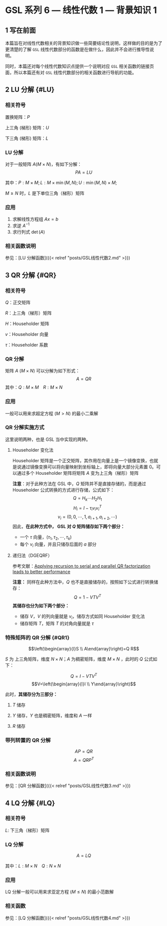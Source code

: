 # GSL 系列 6 — 线性代数 1 — 背景知识 1


<!--more-->


## 1 写在前面
本篇旨在对线性代数相关的背景知识做一些简要结论性说明，这样做的目的是为了更清楚的了解 `GSL` 线性代数部分的函数是在做什么，因此并不会进行推导性说明。

同时，本篇还对每个线性代数知识点提供一个说明对应 `GSL` 相关函数的链接页面，所以本篇还有对 `GSL` 线性代数部分的相关函数进行导航的功能。


## 2 LU 分解 {#LU}

### 相关符号

置换矩阵：$P$

上三角 (梯形) 矩阵：$U$

下三角 (梯形) 矩阵：$L$

### LU 分解

对于一般矩阵 $A(M\times N)$，有如下分解：
$$PA=LU$$

其中：$P:M\times M;  L:M\times \min(M,N); U: \min(M,N)\times M$; 

$M\ge N$ 时，$L$ 是下单位三角（梯形）矩阵

### 应用

 1. 求解线性方程组 $Ax=b$ 
 2. 求逆 $A^{-1}$ 
 3. 求行列式 $\det(A)$

### 相关函数说明

参见：[LU 分解函数]({{< relref "posts/GSL线性代数2.md" >}})


## 3 QR 分解 {#QR}

### 相关符号

$Q$：正交矩阵

$R$：上三角（梯形）矩阵

$H$：Householder 矩阵

$v$：Householder 向量

$\tau$：Householder 系数

### QR 分解

矩阵 $A$ ($M\times N$) 可以分解为如下形式：
$$A=QR$$
其中：$Q:M\times M\;\;\;\;R:M\times N$

### 应用

一般可以用来求超定方程 ($M>N$) 的最小二乘解

### QR 分解实施方式

这里说明两种，也是 GSL 当中实现的两种。

 1. Householder 变化法
	
	Householder 矩阵是一个正交矩阵，其作用在向量上是一个镜像变换，也就是说通过镜像变换可以将向量映射到坐标轴上，即将向量大部分元素置 0。可以通过多个 Householder 矩阵将矩阵 $A$ 变为上三角（梯形）矩阵

	**注意**：对于此种方法在 GSL 中，$Q$ 矩阵并不是直接存储的，而是通过 Householder 公式转换的方式进行存储，公式如下：
	$$Q=H_k\cdots H_2H_1$$ $$H_i=I-\tau_iv_iv_i^T$$ $$v_i=(0,0,\cdots,1,a_{i+1},a_{i+2},\cdots)$$
	因此，**在此种方式中， GSL 对 $Q$ 矩阵储存如下两个部分：**
	
	* 一个 $\tau$ 向量，$(\tau_1,\tau_2,\cdots,\tau_k)$
	* 每个 $v_i$ 向量，并且只储存后面的 $a$ 部分



2. 递归法（DGEQRF）

	参考文献：[Applying recursion to serial and parallel QR factorization leads to better performance](https://ieeexplore.ieee.org/document/5389143)
	
	**注意：** 同样在此种方法中，$Q$ 也不是直接储存的，按照如下公式进行转换储存：
	$$Q=1-VTV^T$$
	**其储存也分为如下两个部分：**
	- 储存 $V$，$V$ 的列向量就是 $v_i$，储存方式如同 Householder 变化法
	- 储存矩阵 $T$，矩阵 $T$ 的对角向量就是 $\tau$

### 特殊矩阵的 QR 分解 {#QR1}

$$\left(\begin{array}{l}S \\ A\end{array}\right)=Q R$$

$S$ 为 上三角矩阵，维度 $N\times N$；$A$ 为稠密矩阵，维度 $M\times N$ ，此时的 $Q$ 公式如下：

$$Q=I-VTV^T$$ $$V=\left(\begin{array}{l}I \\ Y\end{array}\right)$$

此时，**其储存分为三部分：**

1. $T$ 储存

2. $Y$ 储存，$Y$ 也是稠密矩阵，维度和 $A$ 一样

3. $R$ 储存

### 带列转置的 QR 分解

$$AP=QR$$ $$A=QRP^T$$

### 相关函数说明

参见：[QR 分解函数]({{< relref "posts/GSL线性代数3.md" >}})

## 4 LQ 分解 {#LQ}

### 相关符号

$L$:  下三角（梯形）矩阵

### LQ 分解

$$A=LQ$$

其中：$L:M\times N\;\;\;\;Q:N\times N$

### 应用

LQ 分解一般可以用来求亚定方程 ($M\le N$) 的最小范数解

### 相关函数

 参见：[LQ 分解函数]({{< relref "posts/GSL线性代数4.md" >}})
